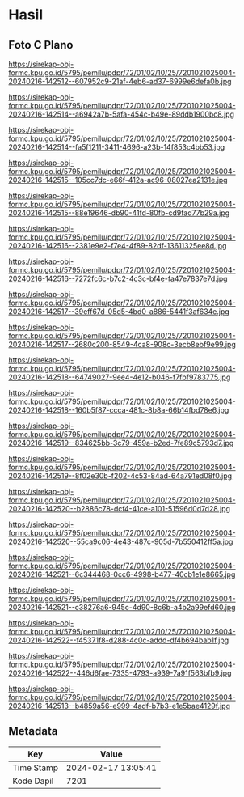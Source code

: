 # Hasil

## Foto C Plano

https://sirekap-obj-formc.kpu.go.id/5795/pemilu/pdpr/72/01/02/10/25/7201021025004-20240216-142512--607952c9-21af-4eb6-ad37-6999e6defa0b.jpg

https://sirekap-obj-formc.kpu.go.id/5795/pemilu/pdpr/72/01/02/10/25/7201021025004-20240216-142514--a6942a7b-5afa-454c-b49e-89ddb1900bc8.jpg

https://sirekap-obj-formc.kpu.go.id/5795/pemilu/pdpr/72/01/02/10/25/7201021025004-20240216-142514--fa5f1211-3411-4696-a23b-14f853c4bb53.jpg

https://sirekap-obj-formc.kpu.go.id/5795/pemilu/pdpr/72/01/02/10/25/7201021025004-20240216-142515--105cc7dc-e66f-412a-ac96-08027ea2131e.jpg

https://sirekap-obj-formc.kpu.go.id/5795/pemilu/pdpr/72/01/02/10/25/7201021025004-20240216-142515--88e19646-db90-41fd-80fb-cd9fad77b29a.jpg

https://sirekap-obj-formc.kpu.go.id/5795/pemilu/pdpr/72/01/02/10/25/7201021025004-20240216-142516--2381e9e2-f7e4-4f89-82df-13611325ee8d.jpg

https://sirekap-obj-formc.kpu.go.id/5795/pemilu/pdpr/72/01/02/10/25/7201021025004-20240216-142516--7272fc6c-b7c2-4c3c-bf4e-fa47e7837e7d.jpg

https://sirekap-obj-formc.kpu.go.id/5795/pemilu/pdpr/72/01/02/10/25/7201021025004-20240216-142517--39eff67d-05d5-4bd0-a886-5441f3af634e.jpg

https://sirekap-obj-formc.kpu.go.id/5795/pemilu/pdpr/72/01/02/10/25/7201021025004-20240216-142517--2680c200-8549-4ca8-908c-3ecb8ebf9e99.jpg

https://sirekap-obj-formc.kpu.go.id/5795/pemilu/pdpr/72/01/02/10/25/7201021025004-20240216-142518--64749027-9ee4-4e12-b046-f7fbf9783775.jpg

https://sirekap-obj-formc.kpu.go.id/5795/pemilu/pdpr/72/01/02/10/25/7201021025004-20240216-142518--160b5f87-ccca-481c-8b8a-66b14fbd78e6.jpg

https://sirekap-obj-formc.kpu.go.id/5795/pemilu/pdpr/72/01/02/10/25/7201021025004-20240216-142519--834625bb-3c79-459a-b2ed-7fe89c5793d7.jpg

https://sirekap-obj-formc.kpu.go.id/5795/pemilu/pdpr/72/01/02/10/25/7201021025004-20240216-142519--8f02e30b-f202-4c53-84ad-64a791ed08f0.jpg

https://sirekap-obj-formc.kpu.go.id/5795/pemilu/pdpr/72/01/02/10/25/7201021025004-20240216-142520--b2886c78-dcf4-41ce-a101-51596d0d7d28.jpg

https://sirekap-obj-formc.kpu.go.id/5795/pemilu/pdpr/72/01/02/10/25/7201021025004-20240216-142520--55ca9c06-4e43-487c-905d-7b550412ff5a.jpg

https://sirekap-obj-formc.kpu.go.id/5795/pemilu/pdpr/72/01/02/10/25/7201021025004-20240216-142521--6c344468-0cc6-4998-b477-40cb1e1e8665.jpg

https://sirekap-obj-formc.kpu.go.id/5795/pemilu/pdpr/72/01/02/10/25/7201021025004-20240216-142521--c38276a6-945c-4d90-8c6b-a4b2a99efd60.jpg

https://sirekap-obj-formc.kpu.go.id/5795/pemilu/pdpr/72/01/02/10/25/7201021025004-20240216-142522--f45371f8-d288-4c0c-addd-df4b694bab1f.jpg

https://sirekap-obj-formc.kpu.go.id/5795/pemilu/pdpr/72/01/02/10/25/7201021025004-20240216-142522--446d6fae-7335-4793-a939-7a91f563bfb9.jpg

https://sirekap-obj-formc.kpu.go.id/5795/pemilu/pdpr/72/01/02/10/25/7201021025004-20240216-142513--b4859a56-e999-4adf-b7b3-e1e5bae4129f.jpg


## Metadata

| Key        | Value               |
| ---------- | ------------------- |
| Time Stamp | 2024-02-17 13:05:41 |
| Kode Dapil | 7201                |



